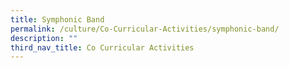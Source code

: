 ```yaml
---
title: Symphonic Band
permalink: /culture/Co-Curricular-Activities/symphonic-band/
description: ""
third_nav_title: Co Curricular Activities
---
```

